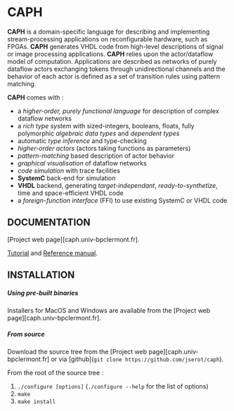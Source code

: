 CAPH 
====

**CAPH** is a domain-specific language for describing and implementing stream-processing applications on
reconfigurable hardware, such as FPGAs. **CAPH** generates VHDL code from high-level descriptions of
signal or image processing applications. **CAPH** relies upon the actor/dataflow model of
computation. Applications are described as networks of purely dataflow actors exchanging tokens
through unidirectional channels and the behavior of each actor is defined as a set of transition
rules using pattern matching.

**CAPH** comes with :

* a _higher-order, purely functional language_ for description of complex dataflow networks
* a _rich type system_ with sized-integers, booleans, floats, fully polymorphic _algebraic data
  types_ and _dependent types_
* automatic _type inference_ and type-checking
* _higher-order actors_ (actors taking functions as parameters)
* _pattern-matching_ based description of actor behavior
* _graphical visualisation_ of dataflow networks
* _code simulation_ with trace facilities
* **SystemC** back-end for simulation
* **VHDL** backend, generating  _target-independant_, _ready-to-synthetize_, time and space-efficient VHDL code
* a _foreign-function interface_ (FFI) to use existing SystemC or VHDL code

DOCUMENTATION
-------------

[Project web page][caph.univ-bpclermont.fr].

[Tutorial](http://caph.univ-bpclermont.fr/dist/caph-primer.pdf) and [Reference
manual](http://caph.univ-bpclermont.fr/dist/caph-lrm.pdf).

INSTALLATION
------------

##### Using pre-built binaries

Installers for MacOS and Windows are available from the [Project web page][caph.univ-bpclermont.fr].

##### From source

Download the source tree from the [Project web page][caph.univ-bpclermont.fr] or via [github](`git clone https://github.com/jserot/caph`).

From the root of the source tree :

1. `./configure [options]`  (`./configure --help` for the list of options)
2. `make`
3. `make install`

